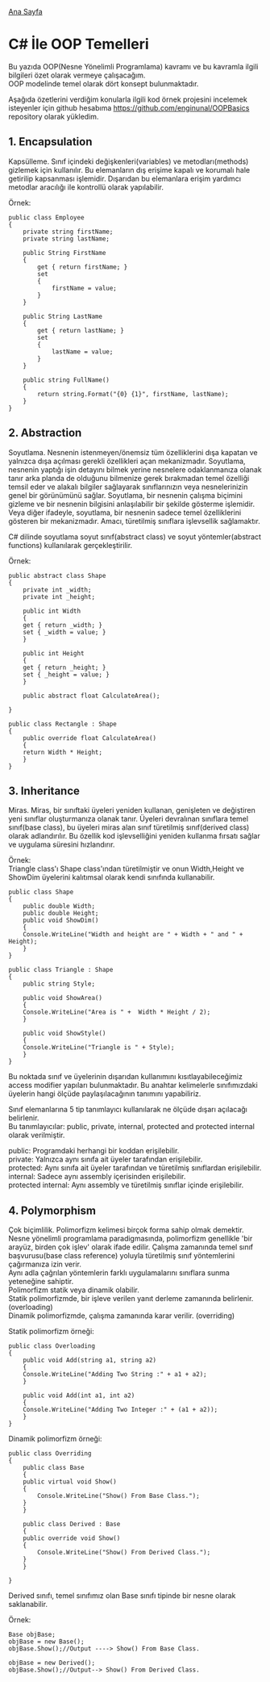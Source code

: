 [Ana Sayfa](https://enginunal.github.io/)

# C# İle OOP Temelleri  

Bu yazıda OOP(Nesne Yönelimli Programlama) kavramı ve bu kavramla ilgili bilgileri özet olarak vermeye çalışacağım.  
OOP modelinde temel olarak dört konsept bulunmaktadır.  

Aşağıda özetlerini verdiğim konularla ilgili kod örnek projesini incelemek isteyenler için github hesabıma https://github.com/enginunal/OOPBasics repository olarak yükledim.   


## 1. Encapsulation  
Kapsülleme. Sınıf içindeki değişkenleri(variables) ve metodları(methods) gizlemek için kullanılır. Bu elemanların dış erişime kapalı ve korumalı hale getirilip kapsanması işlemidir. Dışarıdan bu elemanlara erişim yardımcı metodlar aracılığı ile kontrollü olarak yapılabilir.  


Örnek:  

```
public class Employee
{
    private string firstName;
    private string lastName;

    public String FirstName
    {
        get { return firstName; }
        set
        {
            firstName = value;
        }
    }

    public String LastName
    {
        get { return lastName; }
        set
        {
            lastName = value;
        }
    }

    public string FullName()
    {
        return string.Format("{0} {1}", firstName, lastName);
    }
}
```


## 2. Abstraction  
Soyutlama. Nesnenin istenmeyen/önemsiz tüm özelliklerini dışa kapatan ve yalnızca dışa açılması gerekli özellikleri açan mekanizmadır. Soyutlama, nesnenin yaptığı işin detayını bilmek yerine nesnelere odaklanmanıza olanak tanır arka planda de olduğunu bilmenize gerek bırakmadan temel özelliği temsil eder ve alakalı bilgiler sağlayarak sınıflarınızın veya nesnelerinizin genel bir görünümünü sağlar. 
Soyutlama, bir nesnenin çalışma biçimini gizleme ve bir nesnenin bilgisini anlaşılabilir bir şekilde gösterme işlemidir.
Veya diğer ifadeyle, soyutlama, bir nesnenin sadece temel özelliklerini gösteren bir mekanizmadır. Amacı, türetilmiş sınıflara işlevsellik sağlamaktır.   

C# dilinde soyutlama soyut sınıf(abstract class) ve soyut yöntemler(abstract functions) kullanılarak gerçekleştirilir.  


Örnek:

```
public abstract class Shape
{
    private int _width;
    private int _height;

    public int Width
    {
	get { return _width; }
	set { _width = value; }
    }

    public int Height
    {
	get { return _height; }
	set { _height = value; }
    }

    public abstract float CalculateArea();

}

public class Rectangle : Shape
{
    public override float CalculateArea()
    {
	return Width * Height;
    }
}
```


## 3. Inheritance  
Miras. Miras, bir sınıftaki üyeleri yeniden kullanan, genişleten ve değiştiren yeni sınıflar oluşturmanıza olanak tanır. 
Üyeleri devralınan sınıflara temel sınıf(base class), bu üyeleri miras alan sınıf türetilmiş sınıf(derived class) olarak adlandırılır.
Bu özellik kod işlevselliğini yeniden kullanma fırsatı sağlar ve uygulama süresini hızlandırır.  

Örnek:  
Triangle class'ı Shape class'ından türetilmiştir ve onun Width,Height ve ShowDim üyelerini kalıtımsal olarak kendi sınıfında kullanabilir.  

```
public class Shape
{
    public double Width;
    public double Height;
    public void ShowDim()
    {
	Console.WriteLine("Width and height are " + Width + " and " + Height);
    }
}

public class Triangle : Shape
{
    public string Style;

    public void ShowArea()
    {
	Console.WriteLine("Area is " +  Width * Height / 2);
    }

    public void ShowStyle()
    {
	Console.WriteLine("Triangle is " + Style);
    }
}
```


Bu noktada sınıf ve üyelerinin dışarıdan kullanımını kısıtlayabileceğimiz access modifier yapıları bulunmaktadır.
Bu anahtar kelimelerle sınıfımızdaki üyelerin hangi ölçüde paylaşılacağının tanımını yapabiliriz.  

Sınıf elemanlarına 5 tip tanımlayıcı kullanılarak ne ölçüde dışarı açılacağı belirlenir.  
Bu tanımlayıcılar: public, private, internal, protected and protected internal olarak verilmiştir.  

public: Programdaki herhangi bir koddan erişilebilir.  
private: Yalnızca aynı sınıfa ait üyeler tarafından erişilebilir.  
protected: Aynı sınıfa ait üyeler tarafından ve türetilmiş sınıflardan erişilebilir.  
internal:  Sadece aynı assembly içerisinden erişilebilir.  
protected internal: Aynı assembly ve türetilmiş sınıflar içinde erişilebilir.  



## 4. Polymorphism  
Çok biçimlilik. Polimorfizm kelimesi birçok forma sahip olmak demektir. Nesne yönelimli programlama paradigmasında, polimorfizm genellikle 'bir arayüz, birden çok işlev' olarak ifade edilir. Çalışma zamanında temel sınıf başvurusu(base class reference) yoluyla türetilmiş sınıf yöntemlerini çağırmanıza izin verir.  
Aynı adla çağrılan yöntemlerin farklı uygulamalarını sınıflara sunma yeteneğine sahiptir.  
Polimorfizm statik veya dinamik olabilir.  
Statik polimorfizmde, bir işleve verilen yanıt derleme zamanında belirlenir. (overloading)  
Dinamik polimorfizmde, çalışma zamanında karar verilir. (overriding)  

Statik polimorfizm örneği:  

```
public class Overloading
{
    public void Add(string a1, string a2)
    {
	Console.WriteLine("Adding Two String :" + a1 + a2);
    }

    public void Add(int a1, int a2)
    {
	Console.WriteLine("Adding Two Integer :" + (a1 + a2));
    }
}
```  

Dinamik polimorfizm örneği:  

```
public class Overriding
{
    public class Base
    {
	public virtual void Show()
	{
	    Console.WriteLine("Show() From Base Class.");
	}
    }

    public class Derived : Base
    {
	public override void Show()
	{
	    Console.WriteLine("Show() From Derived Class.");
	}
    }

}
```
  
Derived sınıfı, temel sınıfımız olan Base sınıfı tipinde bir nesne olarak saklanabilir.  
  
Örnek:  

```
Base objBase;
objBase = new Base();
objBase.Show();//Output ----> Show() From Base Class.

objBase = new Derived();
objBase.Show();//Output--> Show() From Derived Class.
```


